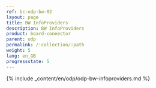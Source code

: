 ```yaml
---
ref: bc-odp-bw-02
layout: page
title: BW InfoProviders
description: BW InfoProviders
product: board-connector
parent: odp
permalink: /:collection/:path
weight: 5
lang: en_GB
progressstate: 5
---
```



{% include _content/en/odp/odp-bw-infoproviders.md %} 